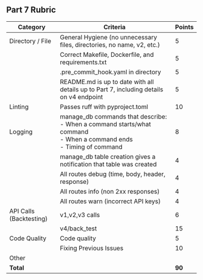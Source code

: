 ## Part 7 Rubric

| Category | Criteria | Points |
|----------|----------|---------|
| Directory / File | General Hygiene (no unnecessary files, directories, no name, v2, etc.) | 5 |
| | Correct Makefile, Dockerfile, and requirements.txt | 5 |
| | .pre_commit_hook.yaml in directory | 5 |
| | README.md is up to date with all details up to Part 7, including details on v4 endpoint | 5 |
| Linting | Passes ruff with pyproject.toml | 10 |
| Logging | manage_db commands that describe: <br>- When a command starts/what command<br>- When a command ends<br>- Timing of command | 8 |
| | manage_db table creation gives a notification that table was created | 4 |
| | All routes debug (time, body, header, response) | 4 |
| | All routes info (non 2xx responses) | 4 |
| | All routes warn (incorrect API keys) | 4 |
| API Calls (Backtesting) | v1,v2,v3 calls | 6 |
| | v4/back_test | 15 |
| Code Quality | Code quality | 5 |
| | Fixing Previous Issues | 10 |
| Other | | |
| **Total** | | **90** |